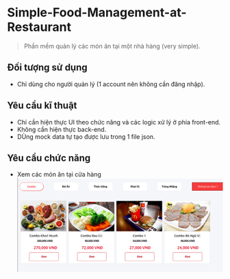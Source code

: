 # Simple-Food-Management-at-Restaurant
> Phần mềm quản lý các món ăn tại một nhà hàng (very simple).
## Đối tượng sử dụng
- Chỉ dùng cho người quản lý (1 account nên không cần đăng nhập).
## Yêu cầu kĩ thuật
- Chỉ cần hiện thực UI theo chức năng và các logic xử lý ở phía front-end.
- Không cần hiện thực back-end.
- DÙng mock data tự tạo được lưu trong 1 file json.
## Yêu cầu chức năng
- Xem các món ăn tại cửa hàng
![view](/img/view.png)
